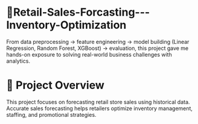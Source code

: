 # 🛒Retail-Sales-Forcasting---Inventory-Optimization
From data preprocessing → feature engineering → model building (Linear Regression, Random Forest, XGBoost) → evaluation, this project gave me hands-on exposure to solving real-world business challenges with analytics.

# **📌 Project Overview**
This project focuses on forecasting retail store sales using historical data. Accurate sales forecasting helps retailers optimize inventory management, staffing, and promotional strategies.
